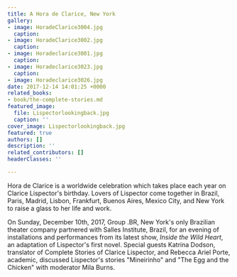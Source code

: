 ```yaml
---
title: A Hora de Clarice, New York
gallery:
- image: HoradeClarice3004.jpg
  caption: 
- image: HoradeClarice3002.jpg
  caption: 
- image: Horadeclarice3001.jpg
  caption: 
- image: Horadeclarice3023.jpg
  caption: 
- image: Horadeclarice3026.jpg
date: 2017-12-14 14:01:25 +0000
related_books:
- book/the-complete-stories.md
featured_image:
  file: Lispectorlookingback.jpg
  caption: ''
cover_image: Lispectorlookingback.jpg
featured: true
authors: []
description: ''
related_contributors: []
headerClasses: ''

---
```

Hora de Clarice is a worldwide celebration which takes place each year on Clarice Lispector's birthday. Lovers of Lispector come together in Brazil, Paris, Madrid, Lisbon, Frankfurt, Buenos Aires, Mexico City, and New York to raise a glass to her life and work.  
  
On Sunday, December 10th, 2017, Group .BR, New York's only Brazilian theater company partnered with Salles Institute, Brazil, for an evening of installations and performances from its latest show, _Inside the Wild Heart_, an adaptation of Lispector's first novel. Special guests Katrina Dodson, translator of Complete Stories of Clarice Lispector, and Rebecca Ariel Porte, academic, discussed Lispector's stories "Mineirinho" and "The Egg and the Chicken" with moderator Mila Burns. 